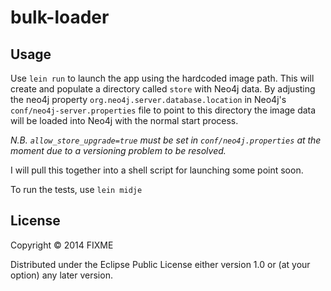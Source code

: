 # bulk-loader

## Usage

Use `lein run` to launch the app using the hardcoded image path. This will create and populate a directory called `store` with Neo4j data. By adjusting the neo4j property `org.neo4j.server.database.location` in Neo4j's `conf/neo4j-server.properties` file to point to this directory the image data will be loaded into Neo4j with the normal start process.

*N.B. `allow_store_upgrade=true` must be set in `conf/neo4j.properties` at the moment due to a versioning problem to be resolved.*

I will pull this together into a shell script for launching some point soon.

To run the tests, use `lein midje`

## License

Copyright © 2014 FIXME

Distributed under the Eclipse Public License either version 1.0 or (at
your option) any later version.
